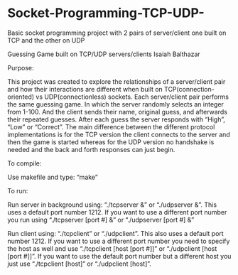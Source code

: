 # Socket-Programming-TCP-UDP-
Basic socket programming project with 2 pairs of server/client one built on TCP and the other on UDP

Guessing Game built on TCP/UDP servers/clients
Isaiah Balthazar

Purpose: 

This project was created to explore the relationships of a server/client pair and how their interactions are different when built on TCP(connection-oriented) vs UDP(connectionless) sockets. Each server/client pair performs the same guessing game. In which the server randomly selects an integer from 1-100. And the client sends their name, original guess, and afterwards their repeated guesses. After each guess the server responds with “High”, “Low” or “Correct”. The main difference between the different protocol implementations is for the TCP version the client connects to the server and then the game is started whereas for the UDP version no handshake is needed and the back and forth responses can just begin.

To compile:

 Use makefile and type: “make”

To run:

Run server in background using: “./tcpserver &” or “./udpserver &”. This uses a default port number 1212. If you want to use a different port number you run using “./tcpserver [port #] &” or “./udpserver [port #] &”

Run client using: “./tcpclient” or “./udpclient”. This also uses a default port number 1212. If you want to use a different port number you need to specify the host as well and use “./tcpclient [host [port #]]” or “./udpclient [host [port #]]”. If you want to use the default port number but a different host you just use “./tcpclient [host]” or “./udpclient [host]”.

